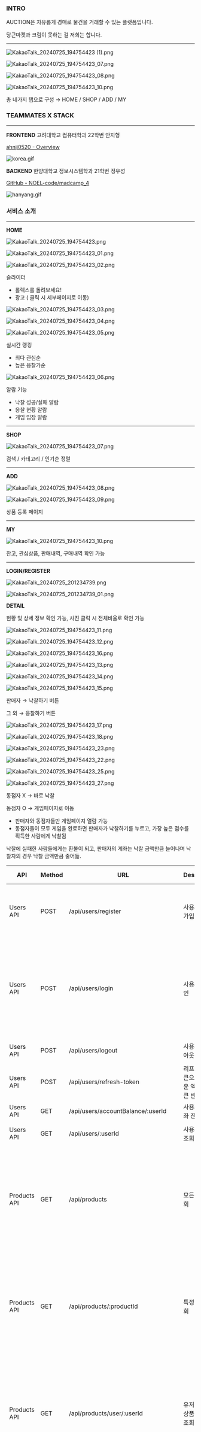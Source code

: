 ### INTRO

AUCTION은 자유롭게 경매로 물건을 거래할 수 있는 플랫폼입니다.

당근마켓과 크림이 못하는 걸 저희는 합니다.

---

![KakaoTalk_20240725_194754423 (1).png](https://prod-files-secure.s3.us-west-2.amazonaws.com/f6cb388f-3934-47d6-9928-26d2e10eb0fc/987e050c-6d38-481e-b941-f44ac0139d26/KakaoTalk_20240725_194754423_(1).png)

![KakaoTalk_20240725_194754423_07.png](https://prod-files-secure.s3.us-west-2.amazonaws.com/f6cb388f-3934-47d6-9928-26d2e10eb0fc/33dac307-ce58-42a1-b5c0-0aa5fe674304/KakaoTalk_20240725_194754423_07.png)

![KakaoTalk_20240725_194754423_08.png](https://prod-files-secure.s3.us-west-2.amazonaws.com/f6cb388f-3934-47d6-9928-26d2e10eb0fc/ea739d48-77bf-48b8-afc0-5db8a1ea1221/KakaoTalk_20240725_194754423_08.png)

![KakaoTalk_20240725_194754423_10.png](https://prod-files-secure.s3.us-west-2.amazonaws.com/f6cb388f-3934-47d6-9928-26d2e10eb0fc/ff99d7b6-f3b9-4aa0-8468-cbdf2021e165/KakaoTalk_20240725_194754423_10.png)

총 네가지 탭으로 구성 → HOME / SHOP / ADD / MY

### TEAMMATES X STACK

---

**FRONTEND**  고려대학교 컴퓨터학과 22학번 안지형

[ahnji0520 - Overview](https://github.com/ahnji0520)

![korea.gif](https://prod-files-secure.s3.us-west-2.amazonaws.com/f6cb388f-3934-47d6-9928-26d2e10eb0fc/d471e70a-3363-4a63-b136-affd13a8cb2c/korea.gif)

**BACKEND** 한양대학교 정보시스템학과 21학번 정우성

[GitHub - NOEL-code/madcamp_4](https://github.com/NOEL-code/madcamp_4)

![hanyang.gif](https://prod-files-secure.s3.us-west-2.amazonaws.com/f6cb388f-3934-47d6-9928-26d2e10eb0fc/fbc69a91-a2c9-422f-bcad-1bf24433d8f4/hanyang.gif)

### 서비스 소개

---

**HOME**

![KakaoTalk_20240725_194754423.png](https://prod-files-secure.s3.us-west-2.amazonaws.com/f6cb388f-3934-47d6-9928-26d2e10eb0fc/dfd826cc-7be7-463f-ba90-6114cec67eb4/KakaoTalk_20240725_194754423.png)

![KakaoTalk_20240725_194754423_01.png](https://prod-files-secure.s3.us-west-2.amazonaws.com/f6cb388f-3934-47d6-9928-26d2e10eb0fc/fb8cb9a5-a861-45ff-bfba-d7652d105d73/KakaoTalk_20240725_194754423_01.png)

![KakaoTalk_20240725_194754423_02.png](https://prod-files-secure.s3.us-west-2.amazonaws.com/f6cb388f-3934-47d6-9928-26d2e10eb0fc/86b3a13a-e059-4cc6-9a61-dccf65c8946b/KakaoTalk_20240725_194754423_02.png)

슬라이더

- 롤렉스를 돌려보세요!
- 광고 ( 클릭 시 세부페이지로 이동)

![KakaoTalk_20240725_194754423_03.png](https://prod-files-secure.s3.us-west-2.amazonaws.com/f6cb388f-3934-47d6-9928-26d2e10eb0fc/0dfcaebe-df17-483b-a4ae-45564832666e/KakaoTalk_20240725_194754423_03.png)

![KakaoTalk_20240725_194754423_04.png](https://prod-files-secure.s3.us-west-2.amazonaws.com/f6cb388f-3934-47d6-9928-26d2e10eb0fc/0c58d9a8-97ad-4ddf-8a88-7dc8e3946ab3/KakaoTalk_20240725_194754423_04.png)

![KakaoTalk_20240725_194754423_05.png](https://prod-files-secure.s3.us-west-2.amazonaws.com/f6cb388f-3934-47d6-9928-26d2e10eb0fc/591b6926-33fe-4b71-a2ef-cf1635d1e6cd/KakaoTalk_20240725_194754423_05.png)

실시간 랭킹

- 최다 관심순
- 높은 응찰가순

![KakaoTalk_20240725_194754423_06.png](https://prod-files-secure.s3.us-west-2.amazonaws.com/f6cb388f-3934-47d6-9928-26d2e10eb0fc/9122eca4-0bdf-4fe1-b683-953fc913cc1c/KakaoTalk_20240725_194754423_06.png)

알람 기능

- 낙찰 성공/실패 알람
- 응찰 현황 알람
- 게임 입장 알람

---

**SHOP**

![KakaoTalk_20240725_194754423_07.png](https://prod-files-secure.s3.us-west-2.amazonaws.com/f6cb388f-3934-47d6-9928-26d2e10eb0fc/5d8e9f83-51c8-448e-be0c-28c0dd3a9af2/KakaoTalk_20240725_194754423_07.png)

검색 / 카테고리 / 인기순 정렬

---

**ADD**

![KakaoTalk_20240725_194754423_08.png](https://prod-files-secure.s3.us-west-2.amazonaws.com/f6cb388f-3934-47d6-9928-26d2e10eb0fc/31263939-ff89-4c89-b21a-bcc4d214ab37/KakaoTalk_20240725_194754423_08.png)

![KakaoTalk_20240725_194754423_09.png](https://prod-files-secure.s3.us-west-2.amazonaws.com/f6cb388f-3934-47d6-9928-26d2e10eb0fc/b4b8d6ba-909e-4f12-bddf-56927f4566cf/KakaoTalk_20240725_194754423_09.png)

상품 등록 페이지

---

**MY**

![KakaoTalk_20240725_194754423_10.png](https://prod-files-secure.s3.us-west-2.amazonaws.com/f6cb388f-3934-47d6-9928-26d2e10eb0fc/5e5d6ead-f3e2-4ae9-96af-dc0814aef09a/KakaoTalk_20240725_194754423_10.png)

잔고, 관심상품, 판매내역, 구매내역 확인 가능

---

**LOGIN/REGISTER**

![KakaoTalk_20240725_201234739.png](https://prod-files-secure.s3.us-west-2.amazonaws.com/f6cb388f-3934-47d6-9928-26d2e10eb0fc/bb8c1562-f57e-455e-84b9-22fe3086a553/KakaoTalk_20240725_201234739.png)

![KakaoTalk_20240725_201234739_01.png](https://prod-files-secure.s3.us-west-2.amazonaws.com/f6cb388f-3934-47d6-9928-26d2e10eb0fc/398d61ec-a64e-491e-a05a-d1361ad8fa4a/KakaoTalk_20240725_201234739_01.png)

**DETAIL**

현황 및 상세 정보 확인 가능, 사진 클릭 시 전체비율로 확인 가능

![KakaoTalk_20240725_194754423_11.png](https://prod-files-secure.s3.us-west-2.amazonaws.com/f6cb388f-3934-47d6-9928-26d2e10eb0fc/722f3343-1bf0-4801-982d-0d15413eaa1f/KakaoTalk_20240725_194754423_11.png)

![KakaoTalk_20240725_194754423_12.png](https://prod-files-secure.s3.us-west-2.amazonaws.com/f6cb388f-3934-47d6-9928-26d2e10eb0fc/93ce7f7c-0937-4a44-ab6d-7965e644a771/KakaoTalk_20240725_194754423_12.png)

![KakaoTalk_20240725_194754423_16.png](https://prod-files-secure.s3.us-west-2.amazonaws.com/f6cb388f-3934-47d6-9928-26d2e10eb0fc/82826756-5ad6-46a2-9637-e2fc02250f30/KakaoTalk_20240725_194754423_16.png)

![KakaoTalk_20240725_194754423_13.png](https://prod-files-secure.s3.us-west-2.amazonaws.com/f6cb388f-3934-47d6-9928-26d2e10eb0fc/b5f51139-4e58-4fa7-9d69-29226574feb6/KakaoTalk_20240725_194754423_13.png)

![KakaoTalk_20240725_194754423_14.png](https://prod-files-secure.s3.us-west-2.amazonaws.com/f6cb388f-3934-47d6-9928-26d2e10eb0fc/884620cc-b376-4f3b-9265-fd99c926048a/KakaoTalk_20240725_194754423_14.png)

![KakaoTalk_20240725_194754423_15.png](https://prod-files-secure.s3.us-west-2.amazonaws.com/f6cb388f-3934-47d6-9928-26d2e10eb0fc/dbf28694-9a53-4ebe-9df9-8e767d9538ec/KakaoTalk_20240725_194754423_15.png)

판매자 → 낙찰하기 버튼

그 외 → 응찰하기 버튼 

![KakaoTalk_20240725_194754423_17.png](https://prod-files-secure.s3.us-west-2.amazonaws.com/f6cb388f-3934-47d6-9928-26d2e10eb0fc/21c39e38-2acb-4237-986c-5a2161af9da3/KakaoTalk_20240725_194754423_17.png)

![KakaoTalk_20240725_194754423_18.png](https://prod-files-secure.s3.us-west-2.amazonaws.com/f6cb388f-3934-47d6-9928-26d2e10eb0fc/838a9457-e8ad-49d1-96e2-8f6202baa4da/KakaoTalk_20240725_194754423_18.png)

![KakaoTalk_20240725_194754423_23.png](https://prod-files-secure.s3.us-west-2.amazonaws.com/f6cb388f-3934-47d6-9928-26d2e10eb0fc/5bbe9231-a73c-4d08-8e83-e013d7ed134a/KakaoTalk_20240725_194754423_23.png)

![KakaoTalk_20240725_194754423_22.png](https://prod-files-secure.s3.us-west-2.amazonaws.com/f6cb388f-3934-47d6-9928-26d2e10eb0fc/b0116883-be74-4449-be12-ed9e357035e4/KakaoTalk_20240725_194754423_22.png)

![KakaoTalk_20240725_194754423_25.png](https://prod-files-secure.s3.us-west-2.amazonaws.com/f6cb388f-3934-47d6-9928-26d2e10eb0fc/cb5fc73b-96a8-41b6-9588-77ffa6566a77/KakaoTalk_20240725_194754423_25.png)

![KakaoTalk_20240725_194754423_27.png](https://prod-files-secure.s3.us-west-2.amazonaws.com/f6cb388f-3934-47d6-9928-26d2e10eb0fc/91d36102-a606-47e9-bd8d-7a2002e10452/KakaoTalk_20240725_194754423_27.png)

동점자 X → 바로 낙찰

동점자 O → 게임페이지로 이동

- 판매자와 동점자들만 게임페이지 열람 가능
- 동점자들이 모두 게임을 완료하면 판매자가 낙찰하기를 누르고, 가장 높은 점수를 획득한 사람에게 낙찰됨

낙찰에 실패한 사람들에게는 환불이 되고, 판매자의 계좌는 낙찰 금액만큼 늘어나며 낙찰자의 경우 낙찰 금액만큼 줄어듦.

| API | Method | URL | Description | Request Header | Request Body | Response | Error |
| --- | --- | --- | --- | --- | --- | --- | --- |
| Users API | POST | /api/users/register | 사용자 회원가입 | - | {"userEmail": "string", "userPassword": "string", "name": "string", "phoneNumber": "string"} | {"accessToken": "string", "refreshToken": "string"} | 400 Bad Request, 500 Internal Server Error |
| Users API | POST | /api/users/login | 사용자 로그인 | - | {"userEmail": "string", "userPassword": "string"} | {"accessToken": "string", "refreshToken": "string", "resUser": {"id": "string", "phoneNumber": "string", "name": "string", "balance": "number", "favorites": "array"}} | 401 Unauthorized, 403 Forbidden, 500 Internal Server Error |
| Users API | POST | /api/users/logout | 사용자 로그아웃 | Authorization: Bearer <accessToken> | - | {"message": "Logged out successfully"} | 500 Internal Server Error |
| Users API | POST | /api/users/refresh-token | 리프레시 토큰으로 새로운 엑세스 토큰 반환 | - | {"refreshToken": "string"} | {"accessToken": "string"} | 401 Unauthorized, 403 Forbidden |
| Users API | GET | /api/users/accountBalance/:userId | 사용자의 계좌 잔고 조회 | Authorization: Bearer <accessToken> | - | {"balance": "number"} | 500 Internal Server Error |
| Users API | GET | /api/users/:userId | 사용자 정보 조회 | - | - | {"id": "string", "userName": "string"} | 500 Internal Server Error |
| Products API | GET | /api/products | 모든 상품 조회 | - | - | [{"productId": "string", "productName": "string", "price": "number", "description": "string", "dueDate": "date", "userId": "string", "category": "string", "productPhotos": ["string"]}] | 500 Internal Server Error |
| Products API | GET | /api/products/:productId | 특정 상품 조회 | - | - | {"productId": "string", "productName": "string", "price": "number", "description": "string", "dueDate": "date", "userId": "string", "category": "string", "productPhotos": ["string"]} | 500 Internal Server Error |
| Products API | GET | /api/products/user/:userId | 유저가 올린 상품 리스트 조회 | - | - | [{"productId": "string", "productName": "string", "price": "number", "description": "string", "dueDate": "date", "userId": "string", "category": "string", "productPhotos": ["string"]}] | 500 Internal Server Error |
| Products API | GET | /api/products/likedProductList/:userId | 유저가 좋아요를 누른 상품 리스트 조회 | - | - | [{"productId": "string", "productName": "string", "price": "number", "description": "string", "dueDate": "date", "userId": "string", "category": "string", "productPhotos": ["string"]}] | 500 Internal Server Error |
| Products API | POST | /api/products | 상품 저장 | - | {"productName": "string", "price": "number", "description": "string", "dueDate": "date", "userId": "string", "category": "string", "productPhotos": ["string"]} | {"message": "Product saved successfully"} | 500 Internal Server Error |
| Products API | PUT | /api/products/:productId | 상품 수정 | Authorization: Bearer <accessToken> | {"productName": "string", "price": "number", "description": "string", "dueDate": "date", "userId": "string", "category": "string", "productPhotos": ["string"]} | {"message": "Product updated successfully"} | 500 Internal Server Error |
| Products API | DELETE | /api/products/:productId | 상품 삭제 | Authorization: Bearer <accessToken> | - | {"message": "Product deleted successfully"} | 500 Internal Server Error |
| Products API | GET | /api/products/successBid/user/:userId | 유저가 낙찰받은 상품 리스트 조회 | - | - | [{"productId": "string", "productName": "string", "price": "number", "description": "string", "dueDate": "date", "userId": "string", "category": "string", "productPhotos": ["string"]}] | 500 Internal Server Error |
| Bids API | POST | /api/bid/:productId | 입찰하기 | Authorization: Bearer <accessToken> | {"bidderId": "string", "bidAmount": "number"} | {"message": "Bid placed successfully"} | 500 Internal Server Error |
| Bids API | POST | /api/bid/close/:productId | 낙찰하기 | Authorization: Bearer <accessToken> | {"userId": "string"} | {"message": "Bid closed successfully"} | 500 Internal Server Error |
| Bids API | PUT | /api/bid/sameScore/:productId | 같은 가격으로 낙찰 | Authorization: Bearer <accessToken> | - | {"message": "Bid updated successfully"} | 500 Internal Server Error |
| Bids API | GET | /api/bid/game/:productId | 게임 정보 가져오기 | Authorization: Bearer <accessToken> | - | {"game": {...}} | 500 Internal Server Error |
| Bids API | POST | /api/bid/create/game | 게임 만들기 | Authorization: Bearer <accessToken> | {"productId": "string", "users": [{ "userId": "string", "score": "number", "isComplete": "boolean" }]} | {"message": "Game created successfully"} | 500 Internal Server Error |
| Bids API | PUT | /api/bid/update/score | 게임 점수 업데이트 하기 | Authorization: Bearer <accessToken> | {"productId": "string", "userId": "string", "score": "number"} | {"message": "Score updated successfully"} | 500 Internal Server Error |
| Bids API | POST | /api/bid/game/close | 게임 종료 | Authorization: Bearer <accessToken> | {"productId": "string", "winnerId": "string", "loserIds": ["string"], "bidAmount": "number"} | {"message": "Game closed successfully"} | 500 Internal Server Error |
| Likes API | POST | /api/likes/:productId | 좋아요 누르기 | Authorization: Bearer <accessToken> | - | {"message": "Like added successfully"} | 500 Internal Server Error |
| Likes API | DELETE | /api/likes/:productId | 좋아요 취소하기 | Authorization: Bearer <accessToken> | - | {"message": "Like removed successfully"} | 500 Internal Server Error |
| Likes API | GET | /api/likes | 좋아요 목록 조회 | Authorization: Bearer <accessToken> | - | [{"productId": "string", "productName": "string", "price": "number", "description": "string", "dueDate": "date", "userId": "string", "category": "string", "productPhotos": ["string"]}] | 500 Internal Server Error |
| Alarms API | POST | /api/alarms | 알람 저장 | - | {"userId": "string", "title": "string", "content": "string"} | {"message": "Alarm saved successfully"} | 500 Internal Server Error |
| Alarms API | DELETE | /api/alarms/:alarmId | 알람 삭제 | - | - | {"message": "Alarm deleted successfully"} | 500 Internal Server Error |
| Alarms API | GET | /api/alarms/user/:userId | 알람 목록 조회 | - | - | [{"_id": "string", "userId": "string", "title": "string", "content": "string", "createdAt": "date"}] | 500 Internal Server Error |
